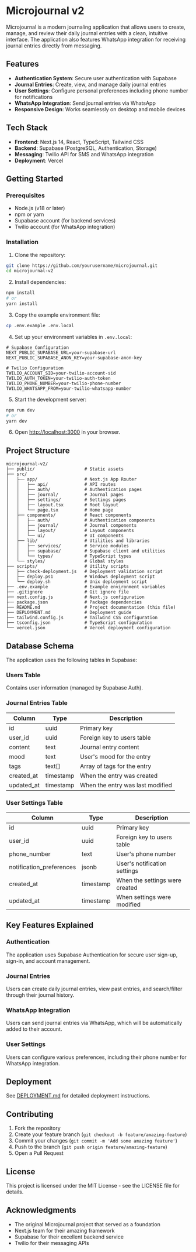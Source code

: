 # Microjournal v2

Microjournal is a modern journaling application that allows users to create, manage, and review their daily journal entries with a clean, intuitive interface. The application also features WhatsApp integration for receiving journal entries directly from messaging.

## Features

- **Authentication System**: Secure user authentication with Supabase
- **Journal Entries**: Create, view, and manage daily journal entries
- **User Settings**: Configure personal preferences including phone number for notifications
- **WhatsApp Integration**: Send journal entries via WhatsApp
- **Responsive Design**: Works seamlessly on desktop and mobile devices

## Tech Stack

- **Frontend**: Next.js 14, React, TypeScript, Tailwind CSS
- **Backend**: Supabase (PostgreSQL, Authentication, Storage)
- **Messaging**: Twilio API for SMS and WhatsApp integration
- **Deployment**: Vercel

## Getting Started

### Prerequisites

- Node.js (v18 or later)
- npm or yarn
- Supabase account (for backend services)
- Twilio account (for WhatsApp integration)

### Installation

1. Clone the repository:

```bash
git clone https://github.com/yourusername/microjournal.git
cd microjournal-v2
```

2. Install dependencies:

```bash
npm install
# or
yarn install
```

3. Copy the example environment file:

```bash
cp .env.example .env.local
```

4. Set up your environment variables in `.env.local`:

```
# Supabase Configuration
NEXT_PUBLIC_SUPABASE_URL=your-supabase-url
NEXT_PUBLIC_SUPABASE_ANON_KEY=your-supabase-anon-key

# Twilio Configuration
TWILIO_ACCOUNT_SID=your-twilio-account-sid
TWILIO_AUTH_TOKEN=your-twilio-auth-token
TWILIO_PHONE_NUMBER=your-twilio-phone-number
TWILIO_WHATSAPP_FROM=your-twilio-whatsapp-number
```

5. Start the development server:

```bash
npm run dev
# or
yarn dev
```

6. Open [http://localhost:3000](http://localhost:3000) in your browser.

## Project Structure

```
microjournal-v2/
├── public/                   # Static assets
├── src/
│   ├── app/                  # Next.js App Router
│   │   ├── api/              # API routes
│   │   ├── auth/             # Authentication pages
│   │   ├── journal/          # Journal pages
│   │   ├── settings/         # Settings pages
│   │   ├── layout.tsx        # Root layout
│   │   └── page.tsx          # Home page
│   ├── components/           # React components
│   │   ├── auth/             # Authentication components
│   │   ├── journal/          # Journal components
│   │   ├── layout/           # Layout components
│   │   └── ui/               # UI components
│   ├── lib/                  # Utilities and libraries
│   │   ├── services/         # Service modules
│   │   ├── supabase/         # Supabase client and utilities
│   │   └── types/            # TypeScript types
│   └── styles/               # Global styles
├── scripts/                  # Utility scripts
│   ├── check-deployment.js   # Deployment validation script
│   ├── deploy.ps1            # Windows deployment script
│   └── deploy.sh             # Unix deployment script
├── .env.example              # Example environment variables
├── .gitignore                # Git ignore file
├── next.config.js            # Next.js configuration
├── package.json              # Package dependencies
├── README.md                 # Project documentation (this file)
├── DEPLOYMENT.md             # Deployment guide
├── tailwind.config.js        # Tailwind CSS configuration
├── tsconfig.json             # TypeScript configuration
└── vercel.json               # Vercel deployment configuration
```

## Database Schema

The application uses the following tables in Supabase:

### Users Table

Contains user information (managed by Supabase Auth).

### Journal Entries Table

| Column       | Type      | Description                      |
|--------------|-----------|----------------------------------|
| id           | uuid      | Primary key                      |
| user_id      | uuid      | Foreign key to users table       |
| content      | text      | Journal entry content            |
| mood         | text      | User's mood for the entry        |
| tags         | text[]    | Array of tags for the entry      |
| created_at   | timestamp | When the entry was created       |
| updated_at   | timestamp | When the entry was last modified |

### User Settings Table

| Column                  | Type      | Description                   |
|-------------------------|-----------|-------------------------------|
| id                      | uuid      | Primary key                   |
| user_id                 | uuid      | Foreign key to users table    |
| phone_number            | text      | User's phone number           |
| notification_preferences| jsonb     | User's notification settings  |
| created_at              | timestamp | When the settings were created|
| updated_at              | timestamp | When settings were modified   |

## Key Features Explained

### Authentication

The application uses Supabase Authentication for secure user sign-up, sign-in, and account management.

### Journal Entries

Users can create daily journal entries, view past entries, and search/filter through their journal history.

### WhatsApp Integration

Users can send journal entries via WhatsApp, which will be automatically added to their account.

### User Settings

Users can configure various preferences, including their phone number for WhatsApp integration.

## Deployment

See [DEPLOYMENT.md](./DEPLOYMENT.md) for detailed deployment instructions.

## Contributing

1. Fork the repository
2. Create your feature branch (`git checkout -b feature/amazing-feature`)
3. Commit your changes (`git commit -m 'Add some amazing feature'`)
4. Push to the branch (`git push origin feature/amazing-feature`)
5. Open a Pull Request

## License

This project is licensed under the MIT License - see the LICENSE file for details.

## Acknowledgments

- The original Microjournal project that served as a foundation
- Next.js team for their amazing framework
- Supabase for their excellent backend service
- Twilio for their messaging APIs

